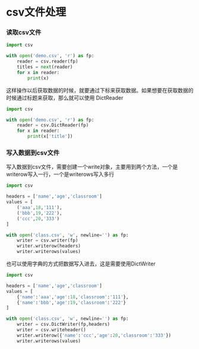 # csv文件处理

### 读取csv文件

```python
import csv

with open('demo.csv', 'r') as fp:
    reader = csv.reader(fp)
    titles = next(reader)
    for x in reader:
        print(x)
```

这样操作以后获取数据的时候，就要通过下标来获取数据。如果想要在获取数据的时候通过标题来获取，那么就可以使用 DictReader

```python
import csv

with open('demo.csv', 'r') as fp:
    reader = csv.DictReader(fp)
    for x in reader:
        print(x['title'])
```

### 写入数据到csv文件

写入数据到csv文件，需要创建一个write对象，主要用到两个方法，一个是writerow写入一行，一个是writerows写入多行

```python
import csv

headers = ['name','age','classroom']
values = [
    ('aaa',18,'111'),
    ('bbb',19,'222'),
    ('ccc',20,'333')
]

with open('class.csv', 'w', newline='') as fp:
    writer = csv.writer(fp)
    writer.writerow(headers)
    writer.writerows(values)
```

也可以使用字典的方式把数据写入进去，这是需要使用DictWriter

```python
import csv

headers = ['name','age','classroom']
values = [
    {'name':'aaa','age':18,'classroom':'111'},
    {'name':'bbb','age':19,'classroom':'222'}
]

with open('class.csv', 'w', newline='') as fp:
    writer = csv.DictWriter(fp,headers)
    writer = csv.writeheader()
    writer.writerow({'name':'ccc','age':20,'classroom':'333'})
    writer.writerows(values)
```
